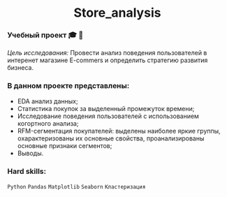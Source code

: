 <h1 align="center">Store_analysis</h1>

### Учебный проект 🎓 🛒

_Цель исследования:_
Провести анализ поведения пользователей в интеренет магазине E-commers и определить стратегию развития бизнеса. 

### В данном проекте представлены:

- EDA анализ данных;
- Статистика покупок за выделенный промежуток времени; 
- Исследование поведения пользователей с использованием когортного анализа;
- RFM-сегментация покупателей: выделены наиболее яркие группы, охарактеризованы их основные свойства, проанализированы основные признаки сегментов;
- Выводы.


### Hard skills: 
`Python`  `Pandas`  `Matplotlib`  `Seaborn`  `Кластеризация`

